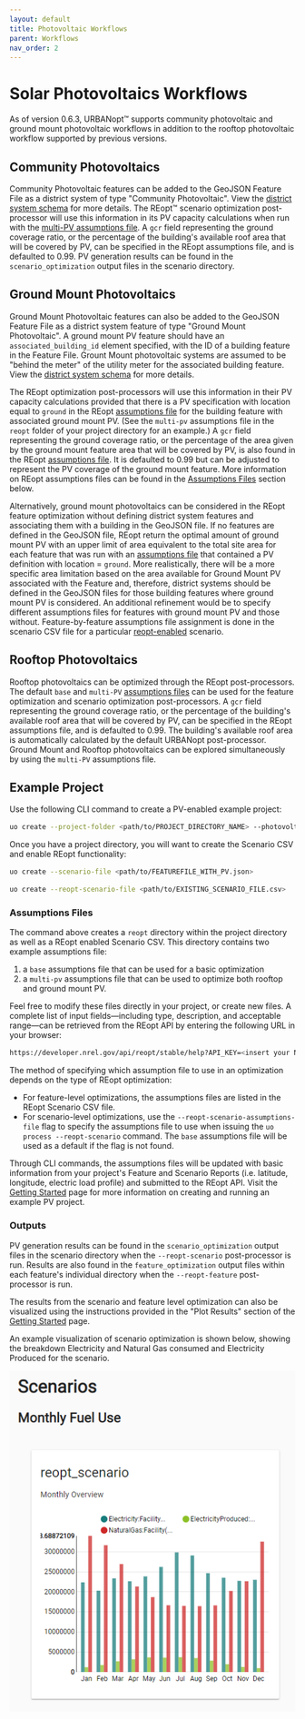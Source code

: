 ```yaml
---
layout: default
title: Photovoltaic Workflows
parent: Workflows
nav_order: 2
---
```


# Solar Photovoltaics Workflows

As of version 0.6.3, URBANopt&trade; supports community photovoltaic and ground mount photovoltaic workflows in addition to the rooftop photovoltaic workflow supported by previous versions. 

## Community Photovoltaics

Community Photovoltaic features can be added to the GeoJSON Feature File as a district system of type "Community Photovoltaic".  View the [district system schema](https://docs.urbanopt.net/urbanopt-geojson-gem/schemas/district-system-properties.html) for more details. The REopt&trade; scenario optimization post-processor will use this information in its PV capacity calculations when run with the [multi-PV assumptions file](#assumptions-files). A `gcr` field representing the ground coverage ratio, or the percentage of the building's available roof area that will be covered by PV, can be specified in the REopt assumptions file, and is defaulted to 0.99. PV generation results can be found in the `scenario_optimization` output files in the scenario directory.

## Ground Mount Photovoltaics

Ground Mount Photovoltaic features can also be added to the GeoJSON Feature File as a district system feature of type "Ground Mount Photovoltaic". A ground mount PV feature should have an `associated_building_id` element specified, with the ID of a building feature in the Feature File. Grount Mount photovoltaic systems are assumed to be "behind the meter" of the utility meter for the associated building feature. View the [district system schema](https://docs.urbanopt.net/urbanopt-geojson-gem/schemas/district-system-properties.html) for more details. 

The REopt optimization post-processors will use this information in their PV capacity calculations provided that there is a PV specification with location equal to `ground` in the REopt [assumptions file](#assumptions-files) for the building feature with associated ground mount PV. (See the `multi-pv` assumptions file in the `reopt` folder of your project directory for an example.) A `gcr` field representing the ground coverage ratio, or the percentage of the area given by the ground mount feature area that will be covered by PV, is also found in the REopt [assumptions file](#assumptions-files). It is defaulted to 0.99 but can be adjusted to represent the PV coverage of the ground mount feature. More information on REopt assumptions files can be found in the [Assumptions Files](#assumptions-files) section below.

Alternatively, ground mount photovoltaics can be considered in the REopt feature optimization without defining district system features and associating them with a building in the GeoJSON file. If no features are defined in the GeoJSON file, REopt return the optimal amount of ground mount PV with an upper limit of area equivalent to the total site area for each feature that was run with an [assumptions file](#assumptions-files) that contained a PV definition with location = `ground`. More realistically, there will be a more specific area limitation based on the area available for Ground Mount PV associated with the Feature and, therefore, district systems should be defined in the GeoJSON files for those building features where ground mount PV is considered.  An additional refinement would be to specify different assumptions files for features with ground mount PV and those without. Feature-by-feature assumptions file assignment is done in the scenario CSV file for a particular [reopt-enabled](../getting_started/getting_started.md#step2) scenario. 

## Rooftop Photovoltaics

Rooftop photovoltaics can be optimized through the REopt post-processors. The default `base` and `multi-PV` [assumptions files](#assumptions-files) can be used for the feature optimization and scenario optimization post-processors. A `gcr` field representing the ground coverage ratio, or the percentage of the building's available roof area that will be covered by PV, can be specified in the REopt assumptions file, and is defaulted to 0.99. The building's available roof area is automatically calculated by the default URBANopt post-processor. Ground Mount and Rooftop photovoltaics can be explored simultaneously by using the `multi-PV` assumptions file.

## Example Project

Use the following CLI command to create a PV-enabled example project:

```bash
uo create --project-folder <path/to/PROJECT_DIRECTORY_NAME> --photovoltaic
```

Once you have a project directory, you will want to create the Scenario CSV and enable REopt functionality:

```bash
uo create --scenario-file <path/to/FEATUREFILE_WITH_PV.json>
```

```bash
uo create --reopt-scenario-file <path/to/EXISTING_SCENARIO_FILE.csv>
```

### Assumptions Files
The command above creates a `reopt` directory within the project directory as well as a REopt enabled Scenario CSV. This directory contains two example assumptions file: 
1. a `base` assumptions file that can be used for a basic optimization
2. a `multi-pv` assumptions file that can be used to optimize both rooftop and ground mount PV.  

Feel free to modify these files directly in your project, or create new files. A complete list of input fields&mdash;including type, description, and acceptable range&mdash;can be retrieved from the REopt API by entering the following URL in your browser:

```bash
https://developer.nrel.gov/api/reopt/stable/help?API_KEY=<insert your NREL developer key here>
```

The method of specifying which assumption file to use in an optimization depends on the type of REopt optimization:
 
- For feature-level optimizations, the assumptions files are listed in the REopt Scenario CSV file.  
- For scenario-level optimizations, use the `--reopt-scenario-assumptions-file` flag to specify the assumptions file to use when issuing the `uo process --reopt-scenario` command. The `base` assumptions file will be used as a default if the flag is not found.

Through CLI commands, the assumptions files will be updated with basic information from your project's Feature and Scenario Reports (i.e. latitude, longitude, electric load profile) and submitted to the REopt API. Visit the [Getting Started](../getting_started/getting_started) page for more information on creating and running an example PV project.

### Outputs

PV generation results can be found in the `scenario_optimization` output files in the scenario directory when the `--reopt-scenario` post-processor is run.  Results are also found in the `feature_optimization` output files within each feature's individual directory when the `--reopt-feature` post-processor is run.

The results from the scenario and feature level optimization can also be visualized using the
instructions provided in the "Plot Results" section of the [Getting Started](../getting_started/getting_started) page. 

An example visualization of scenario optimization is shown below, showing the breakdown Electricity
and Natural Gas consumed and Electricity Produced for the scenario.  

![example PV output visualization](../doc_files/visualization_solar.PNG)
